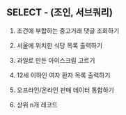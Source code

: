 ## SELECT - (조인, 서브쿼리)

1. 조건에 부합하는 중고거래 댓글 조회하기

2. 서울에 위치한 식당 목록 출력하기

3. 과일로 만든 아이스크림 고르기

4. 12세 이하인 여자 환자 목록 출력하기

5. 오프라인/온라인 판매 데이터 통합하기

6. 상위 n개 레코드
